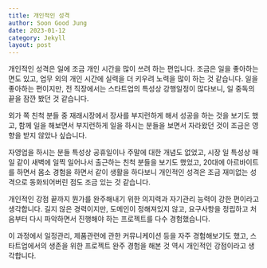 ```yaml
---
title: 개인적인 성격
author: Soon Good Jung
date: 2023-01-12
category: Jekyll
layout: post
---
```


개인적인 성격은 일에 조금 개인 시간을 많이 쓰려 하는 편입니다. 조금은 일을 좋아하는 면도 있고, 업무 외의 개인 시간에 실력을 더 키우려 노력을 많이 하는 것 같습니다. 일을 좋아하는 편이지만, 전 직장에서는 스타트업의 특성상 강행일정이 많다보니, 일 중독의 끝을 잠깐 봤던 것 같습니다. 

외가 쪽 친척 분들 중 재래시장에서 장사를 부지런하게 해서 성공을 하는 것을 보기도 했고, 함께 일을 해보면서 부지런하게 일을 하시는 분들을 보면서 자라왔던 것이 조금은 영향을 받지 않았나 싶습니다. 

자영업을 하시는 분들 특성상 공휴일이나 주말에 대한 개념도 없었고, 시장 일 특성상 매일 같이 새벽에 일찍 일어나서 출근하는 친척 분들을 보기도 했었고, 20대에 아르바이트를 하면서 몸소 경험을 하면서 같이 생활을 하다보니 개인적인 성격은 조금 재미없는 성격으로 동화되어버린 점도 조금 있는 것 같습니다. 

개인적인 강점
끝까지 뭔가를 완주해내기 위한 의지력과 자기관리 능력이 강한 편이라고 생각합니다. 길지 않은 경력이지만, 도메인이 정해져있지 않고, 요구사항을 정립하고 처음부터 다시 파악하면서 진행해야 하는 프로젝트를 다수 경험했습니다. 

이 과정에서 일정관리, 제품관련에 관한 커뮤니케이션 등을 자주 경험해보기도 했고, 스타트업에서의 생존을 위한 프로젝트 완주 경험을 해본 것 역시 개인적인 강점이라고 생각합니다.
